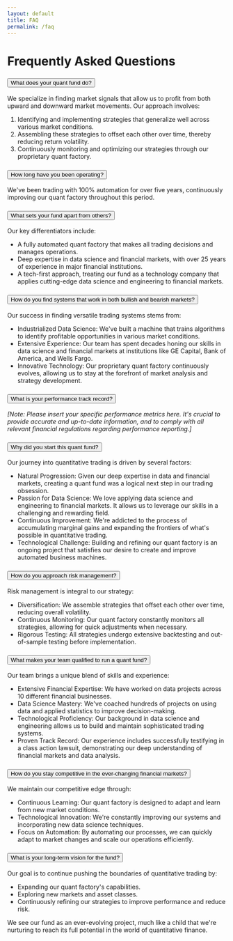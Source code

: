 ```yaml
---
layout: default
title: FAQ
permalink: /faq
---
```


<div class="container faq-container mt-4">
  <h1 class="text-center">Frequently Asked Questions</h1>

  <div class="faq-section">
    <h3>
      <button class="btn btn-link" data-bs-toggle="collapse" data-bs-target="#faq1" aria-expanded="true" aria-controls="faq1">
        What does your quant fund do?
      </button>
    </h3>
    <div id="faq1">
      <div class="faq-answer">
        <p>We specialize in finding market signals that allow us to profit from both upward and downward market movements. Our approach involves:</p>
        <ol>
          <li>Identifying and implementing strategies that generalize well across various market conditions.</li>
          <li>Assembling these strategies to offset each other over time, thereby reducing return volatility.</li>
          <li>Continuously monitoring and optimizing our strategies through our proprietary quant factory.</li>
        </ol>
      </div>
    </div>
  </div>

  <div class="faq-section">
    <h3>
      <button class="btn btn-link" data-bs-toggle="collapse" data-bs-target="#faq2" aria-expanded="true" aria-controls="faq2">
        How long have you been operating?
      </button>
    </h3>
    <div id="faq2">
      <div class="faq-answer">
        <p>We've been trading with 100% automation for over five years, continuously improving our quant factory throughout this period.</p>
      </div>
    </div>
  </div>

  <div class="faq-section">
    <h3>
      <button class="btn btn-link" data-bs-toggle="collapse" data-bs-target="#faq3" aria-expanded="true" aria-controls="faq3">
        What sets your fund apart from others?
      </button>
    </h3>
    <div id="faq3">
      <div class="faq-answer">
        <p>Our key differentiators include:</p>
        <ul>
          <li>A fully automated quant factory that makes all trading decisions and manages operations.</li>
          <li>Deep expertise in data science and financial markets, with over 25 years of experience in major financial institutions.</li>
          <li>A tech-first approach, treating our fund as a technology company that applies cutting-edge data science and engineering to financial markets.</li>
        </ul>
      </div>
    </div>
  </div>

  <div class="faq-section">
    <h3>
      <button class="btn btn-link" data-bs-toggle="collapse" data-bs-target="#faq4" aria-expanded="true" aria-controls="faq4">
        How do you find systems that work in both bullish and bearish markets?
      </button>
    </h3>
    <div id="faq4">
      <div class="faq-answer">
        <p>Our success in finding versatile trading systems stems from:</p>
        <ul>
          <li>Industrialized Data Science: We've built a machine that trains algorithms to identify profitable opportunities in various market conditions.</li>
          <li>Extensive Experience: Our team has spent decades honing our skills in data science and financial markets at institutions like GE Capital, Bank of America, and Wells Fargo.</li>
          <li>Innovative Technology: Our proprietary quant factory continuously evolves, allowing us to stay at the forefront of market analysis and strategy development.</li>
        </ul>
      </div>
    </div>
  </div>

  <div class="faq-section">
    <h3>
      <button class="btn btn-link" data-bs-toggle="collapse" data-bs-target="#faq5" aria-expanded="true" aria-controls="faq5">
        What is your performance track record?
      </button>
    </h3>
    <div id="faq5">
      <div class="faq-answer">
        <p><em>[Note: Please insert your specific performance metrics here. It's crucial to provide accurate and up-to-date information, and to comply with all relevant financial regulations regarding performance reporting.]</em></p>
      </div>
    </div>
  </div>

  <div class="faq-section">
    <h3>
      <button class="btn btn-link" data-bs-toggle="collapse" data-bs-target="#faq6" aria-expanded="true" aria-controls="faq6">
        Why did you start this quant fund?
      </button>
    </h3>
    <div id="faq6">
      <div class="faq-answer">
        <p>Our journey into quantitative trading is driven by several factors:</p>
        <ul>
          <li>Natural Progression: Given our deep expertise in data and financial markets, creating a quant fund was a logical next step in our trading obsession.</li>
          <li>Passion for Data Science: We love applying data science and engineering to financial markets. It allows us to leverage our skills in a challenging and rewarding field.</li>
          <li>Continuous Improvement: We're addicted to the process of accumulating marginal gains and expanding the frontiers of what's possible in quantitative trading.</li>
          <li>Technological Challenge: Building and refining our quant factory is an ongoing project that satisfies our desire to create and improve automated business machines.</li>
        </ul>
      </div>
    </div>
  </div>

  <div class="faq-section">
    <h3>
      <button class="btn btn-link" data-bs-toggle="collapse" data-bs-target="#faq7" aria-expanded="true" aria-controls="faq7">
        How do you approach risk management?
      </button>
    </h3>
    <div id="faq7">
      <div class="faq-answer">
        <p>Risk management is integral to our strategy:</p>
        <ul>
          <li>Diversification: We assemble strategies that offset each other over time, reducing overall volatility.</li>
          <li>Continuous Monitoring: Our quant factory constantly monitors all strategies, allowing for quick adjustments when necessary.</li>
          <li>Rigorous Testing: All strategies undergo extensive backtesting and out-of-sample testing before implementation.</li>
        </ul>
      </div>
    </div>
  </div>

  <div class="faq-section">
    <h3>
      <button class="btn btn-link" data-bs-toggle="collapse" data-bs-target="#faq8" aria-expanded="true" aria-controls="faq8">
        What makes your team qualified to run a quant fund?
      </button>
    </h3>
    <div id="faq8">
      <div class="faq-answer">
        <p>Our team brings a unique blend of skills and experience:</p>
        <ul>
          <li>Extensive Financial Expertise: We have worked on data projects across 10 different financial businesses.</li>
          <li>Data Science Mastery: We've coached hundreds of projects on using data and applied statistics to improve decision-making.</li>
          <li>Technological Proficiency: Our background in data science and engineering allows us to build and maintain sophisticated trading systems.</li>
          <li>Proven Track Record: Our experience includes successfully testifying in a class action lawsuit, demonstrating our deep understanding of financial markets and data analysis.</li>
        </ul>
      </div>
    </div>
  </div>

  <div class="faq-section">
    <h3>
      <button class="btn btn-link" data-bs-toggle="collapse" data-bs-target="#faq9" aria-expanded="true" aria-controls="faq9">
        How do you stay competitive in the ever-changing financial markets?
      </button>
    </h3>
    <div id="faq9">
      <div class="faq-answer">
        <p>We maintain our competitive edge through:</p>
        <ul>
          <li>Continuous Learning: Our quant factory is designed to adapt and learn from new market conditions.</li>
          <li>Technological Innovation: We're constantly improving our systems and incorporating new data science techniques.</li>
          <li>Focus on Automation: By automating our processes, we can quickly adapt to market changes and scale our operations efficiently.</li>
        </ul>
      </div>
    </div>
  </div>

  <div class="faq-section">
    <h3>
      <button class="btn btn-link" data-bs-toggle="collapse" data-bs-target="#faq10" aria-expanded="true" aria-controls="faq10">
        What is your long-term vision for the fund?
      </button>
    </h3>
    <div id="faq10">
      <div class="faq-answer">
        <p>Our goal is to continue pushing the boundaries of quantitative trading by:</p>
        <ul>
          <li>Expanding our quant factory's capabilities.</li>
          <li>Exploring new markets and asset classes.</li>
          <li>Continuously refining our strategies to improve performance and reduce risk.</li>
        </ul>
        <p>We see our fund as an ever-evolving project, much like a child that we're nurturing to reach its full potential in the world of quantitative finance.</p>
      </div>
    </div>
  </div>

</div>